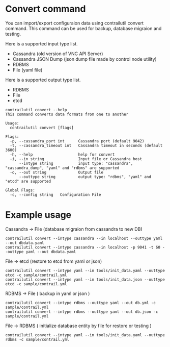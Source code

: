 # Convert command

You can import/export configuraion data using contrailutil convert command.
This command can be used for backup, database migraion and testing.

Here is a supported input type list.

- Cassandra (old version of VNC API Server)
- Cassandra JSON Dump (json dump file made by control node utility)
- RDBMS
- File (yaml file)

Here is a supported output type list.

- RDBMS
- File
- etcd

``` shell
contrailutil convert --help
This command converts data formats from one to another

Usage:
  contrailutil convert [flags]

Flags:
  -p, --cassandra_port int      Cassandra port (default 9042)
  -t, --cassandra_timeout int   Cassandra timeout in seconds (default 3600)
  -h, --help                    help for convert
  -i, --in string               Input file or Cassandra host
      --intype string           input type: "cassandra", "cassandra_dump", "yaml" and "rdbms" are supported
  -o, --out string              Output file
      --outtype string          output type: "rdbms", "yaml" and "etcd" are supported

Global Flags:
  -c, --config string   Configuration File
```

# Example usage

Cassandra -> File (database migraion from cassandra to new DB)

``` shell
contrailutil convert --intype cassandra --in localhost --outtype yaml --out dbdata.yaml
contrailutil convert --intype cassandra --in localhost -p 9041 -t 60 --outtype yaml --out dbdata.yaml
```

File -> etcd (restore to etcd from yaml or json)

``` shell
contrailutil convert --intype yaml --in tools/init_data.yaml --outtype etcd -c sample/contrail.yml
contrailutil convert --intype yaml --in tools/init_data.json --outtype etcd -c sample/contrail.yml
```

RDBMS -> File ( backup in yaml or json )

``` shell
contrailutil convert --intype rdbms --outtype yaml --out db.yml -c sample/contrail.yml
contrailutil convert --intype rdbms --outtype yaml --out db.json -c sample/contrail.yml
```

File -> RDBMS ( initialize database entity by file for restore or testing )

``` shell
contrailutil convert --intype yaml --in tools/init_data.yaml --outtype rdbms -c sample/contrail.yml
```